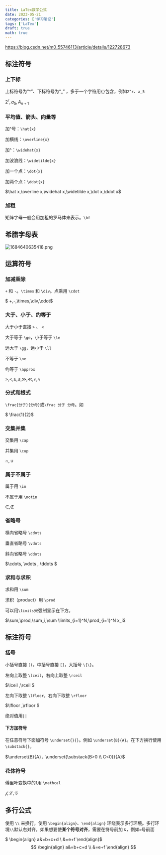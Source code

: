 ```yaml
---
title: LaTex数学公式
date: 2023-05-21
categories: ['学习笔记']
tags: ['LaTex']
draft: true
math: true
---
```


https://blog.csdn.net/m0_55746113/article/details/122728673

## 标注符号

### 上下标

上标符号为“^”、下标符号为“_” ，多于一个字符用`{}`包含，例如`2^r`、`a_5`

$2^r,a_5,A_{n+1}$

### 平均值、箭头、向量等

加^号：`\hat{x}`

加横线：`\overline{x}`

加^：`\widehat{x}`

加波浪线：`\widetilde{x}`

加一个点：`\dot{x}`

加两个点：`\ddot{x}`

$\hat x,\overline x,\widehat x,\widetilde x,\dot x,\ddot x$

### 加粗

矩阵字母一般会用加粗的罗马体来表示。`\bf`

## 希腊字母表

![1684640635418.png](https://img.braindance.top/artical/2023/05/21/6469937a48ead.png)



## 运算符号

### 加减乘除

`+` 和 `-`。`\times` 和 `\div`。点乘用 `\cdot`

$ +,-,\times,\div,\cdot$

### 大于、小于、约等于

大于小于直接  `>` 、 `<`

大于等于 `\ge`，小于等于 `\le`

远大于 `\gg`，远小于 `\ll`

不等于 `\ne`

约等于 `\approx`

$>,<,\ge,\le,\gg,\ll,\ne,\approx$

### 分式和根式

`\frac{分子}{分母}`或`\frac 分子 分母`。如

$ \frac{1}{2}$ 

### 交集并集

交集用 `\cap`

并集用 `\cup`

$\cap,\cup$

### 属于不属于

属于用 `\in`

不属于用 `\notin`

$\in,\notin$

### 省略号

横向省略号 `\cdots`

垂直省略号 `\vdots`

斜向省略号 `\ddots`

$\cdots, \vdots , \ddots $

### 求和与求积

求和用 `\sum`

求积（product）用 `\prod`

可以用`\limits`来强制显示在下方。

$\sum,\prod,\sum_i,\sum \limits_{i=1}^N,\prod_{i=1}^N x_i$

## 标注符号

### 括号

小括号直接 `()`，中括号直接 `[]`，大括号 `\{\}`。

左向上取整 `\lceil`，右向上取整 `\rceil`

 $\lceil ,\rceil $

左向下取整 `\lfloor`，右向下取整 `\rfloor`

$\lfloor ,\rfloor $

绝对值用`||`

#### 下方加符号

在任意符号下面加符号 `\underset{}{}`。例如 `\underset{B}{A}`。在下方换行使用 `\substack{}`。

$\underset{B}{A}，\underset{\substack{B>0 \\ C<0}}{A}$

### 花体符号

傅里叶变换中的f用 `\mathcal`

$\mathcal f,\mathcal L,\mathcal G$

## 多行公式

使用 `\\` 来换行，使用 `\begin{align}`、`\end{align}` 环绕表示多行环境。多行环境`\\`默认右对齐，如果想要使**某个符号对齐**，需要在符号前加 `&`，例如`=`号前面

$ 	\begin{align} a&=b+c+d \\ &=e+f \end{align}$
$$
\begin{align}
	a&=b+c+d \\
	&=e+f
	\end{align}
$$



